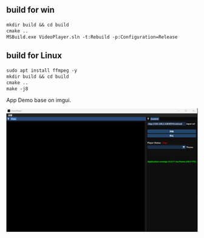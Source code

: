 ## build for win

```
mkdir build && cd build
cmake ..
MSBuild.exe VideoPlayer.sln -t:Rebuild -p:Configuration=Release
```

## build for Linux
```
sudo apt install ffmpeg -y
mkdir build && cd build
cmake ..
make -j8
```

App Demo base on imgui.

![](pic/demo.png)

